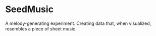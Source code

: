 # SeedMusic
A melody-generating experiment. Creating data that, when visualized, resembles a piece of sheet music. 
